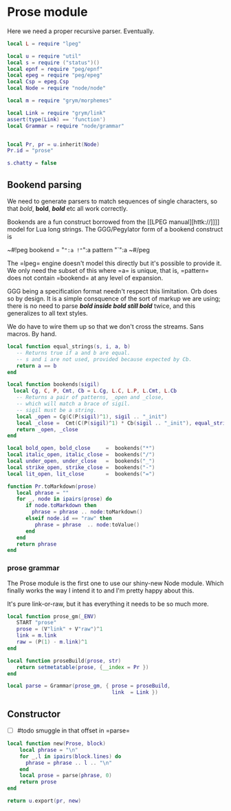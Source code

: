 # Prose module
  Here we need a proper recursive parser.  Eventually.

```lua
local L = require "lpeg"

local u = require "util"
local s = require ("status")()
local epnf = require "peg/epnf"
local epeg = require "peg/epeg"
local Csp = epeg.Csp
local Node = require "node/node"

local m = require "grym/morphemes"

local Link = require "grym/link"
assert(type(Link) == 'function')
local Grammar = require "node/grammar"


local Pr, pr = u.inherit(Node)
Pr.id = "prose"
```
```lua
s.chatty = false  
```
## Bookend parsing
  We need to generate parsers to match sequences of single characters, so
that *bold*, **bold**, ***bold*** etc all work correctly.

Bookends are a fun construct borrowed from the [[LPEG manual][httk://]]]]
model for Lua long strings.  The GGG/Pegylator form of a bookend construct
is 

~#!peg
    bookend = "`":a !"`":a pattern  "`":a
~#/peg

The =lpeg= engine doesn't model this directly but it's possible to provide
it.  We only need the subset of this where =a= is unique, that is, =pattern=
does not contain =bookend= at any level of expansion. 

GGG being a specification format needn't respect this limitation.  Orb
does so by design.  It is a simple consquence of the sort of markup we are
using; there is no need to parse ***bold **inside bold** still bold*** twice,
and this generalizes to all text styles. 

We do have to wire them up so that we don't cross the streams.  Sans macros.
By hand. 


```lua
local function equal_strings(s, i, a, b)
   -- Returns true if a and b are equal.
   -- s and i are not used, provided because expected by Cb.
   return a == b
end

local function bookends(sigil)
  local Cg, C, P, Cmt, Cb = L.Cg, L.C, L.P, L.Cmt, L.Cb
   -- Returns a pair of patterns, _open and _close,
   -- which will match a brace of sigil.
   -- sigil must be a string. 
   local _open = Cg(C(P(sigil)^1), sigil .. "_init")
   local _close =  Cmt(C(P(sigil)^1) * Cb(sigil .. "_init"), equal_strings)
   return _open, _close
end

local bold_open, bold_close     =  bookends("*")
local italic_open, italic_close =  bookends("/")
local under_open, under_close   =  bookends("_")
local strike_open, strike_close =  bookends("-")
local lit_open, lit_close       =  bookends("=")
```
```lua
function Pr.toMarkdown(prose)
   local phrase = ""
   for _, node in ipairs(prose) do
      if node.toMarkdown then
        phrase = phrase .. node:toMarkdown()
      elseif node.id == "raw" then
         phrase = phrase  .. node:toValue()
      end
   end
   return phrase
end
```
### prose grammar
  The Prose module is the first one to use our shiny-new Node module.  Which
finally works the way I intend it to and I'm pretty happy about this. 

It's pure link-or-raw, but it has everything it needs to be so much more.

```lua
local function prose_gm(_ENV)
   START "prose"
   prose = (V"link" + V"raw")^1
   link = m.link
   raw = (P(1) - m.link)^1
end

local function proseBuild(prose, str)
   return setmetatable(prose, {__index = Pr })
end

local parse = Grammar(prose_gm, { prose = proseBuild,
                                  link  = Link })  


```
## Constructor
- [ ] #todo smuggle in that offset in =parse=

```lua
local function new(Prose, block)
    local phrase = "\n"
    for _,l in ipairs(block.lines) do
      phrase = phrase .. l .. "\n"
    end
    local prose = parse(phrase, 0) 
    return prose
end
```
```lua
return u.export(pr, new)
```
